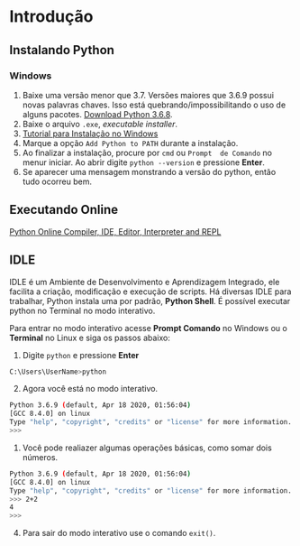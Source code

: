 # Introdução

## Instalando Python

### Windows

1) Baixe uma versão menor que 3.7. Versões maiores que 3.6.9 possui novas palavras chaves. Isso está quebrando/impossibilitando o uso de alguns pacotes. [Download Python 3.6.8](https://www.python.org/downloads/release/python-368/).
2) Baixe o arquivo `.exe`, *executable installer*.
3) [Tutorial para Instalação no Windows](https://python.org.br/instalacao-windows/)
4) Marque a opção `Add Python to PATH` durante a instalação.
5) Ao finalizar a instalação, procure por `cmd` ou `Prompt  de Comando` no menur iniciar. Ao abrir digite `python --version` e pressione __Enter__.
6) Se aparecer uma mensagem monstrando a versão do python, então tudo ocorreu bem.

## Executando Online

[Python Online Compiler, IDE, Editor, Interpreter and REPL](https://repl.it/languages/python3)

## IDLE

IDLE é um Ambiente de Desenvolvimento e Aprendizagem Integrado, ele facilita a criação, modificação e execução de scripts. Há diversas IDLE para trabalhar, Python instala uma por padrão, __Python Shell__. É possível executar python no Terminal no modo interativo.

Para entrar no modo interativo acesse __Prompt Comando__ no Windows ou o __Terminal__ no Linux e siga os passos abaixo:

1) Digite `python` e pressione __Enter__
   
```bash
C:\Users\UserName>python
```

2) Agora você está no modo interativo.

```bash
Python 3.6.9 (default, Apr 18 2020, 01:56:04) 
[GCC 8.4.0] on linux
Type "help", "copyright", "credits" or "license" for more information.
>>> 
```

1) Você pode realiazer algumas operações básicas, como somar dois números.

```bash
Python 3.6.9 (default, Apr 18 2020, 01:56:04) 
[GCC 8.4.0] on linux
Type "help", "copyright", "credits" or "license" for more information.
>>> 2+2
4
>>>
```

4) Para sair do modo interativo use o comando `exit()`.